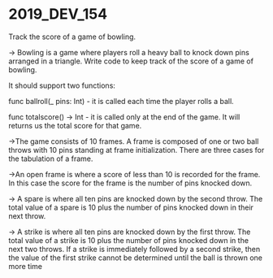 # 2019_DEV_154


Track the score of a game of bowling. 

-> Bowling is a game where players roll a heavy ball to knock down pins arranged in a triangle. Write code to keep track of the score of a game of bowling.

It should support two functions:

func ballroll(_ pins: Int) - it is called each time the player rolls a ball.

func totalscore() -> Int - it is called only at the end of the game. It will returns us the total score for that game.

->The game consists of 10 frames. A frame is composed of one or two ball throws with 10 pins standing at frame initialization. There are three cases for the tabulation of a frame.

->An open frame is where a score of less than 10 is recorded for the frame. In this case the score for the frame is the number of pins knocked down.

-> A spare is where all ten pins are knocked down by the second throw. The total value of a spare is 10 plus the number of pins knocked down in their next throw.

-> A strike is where all ten pins are knocked down by the first throw. The total value of a strike is 10 plus the number of pins knocked down in the next two throws. If a strike is immediately followed by a second strike, then the value of the first strike cannot be determined until the ball is thrown one more time


